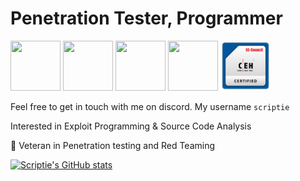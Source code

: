 # Penetration Tester, Programmer

<p align="left">
 <img src="https://api.accredible.com/v1/frontend/credential_website_embed_image/badge/78988946" width="80" height="80"/>
 <img src="https://api.eu.badgr.io/public/assertions/x0XEgucNQ0Wx2FqnP5s2og/image" width="80" height="80"/>
 <img src="https://images.credly.com/size/340x340/images/e63aa507-b974-4e67-bae6-1e425f6e2a99/image.png" width="80" height="80"/>
 <img src="https://certifications.tcm-sec.com/wp-content/uploads/2023/02/PNPT-certification.webp" width="80" height="80"/>
 <img src="images/CEH_2E345519D3F7.png?raw=true" width="80" height="80"/>
</p>

Feel free to get in touch with me on discord. My username `scriptie`

Interested in Exploit Programming & Source Code Analysis 

🥈 Veteran in Penetration testing and Red Teaming

[![Scriptie's GitHub stats](https://github-readme-stats.vercel.app/api?username=scr1ptie&show_icons=true&theme=radical)](https://github.com/scr1ptie/github-readme-stats)
